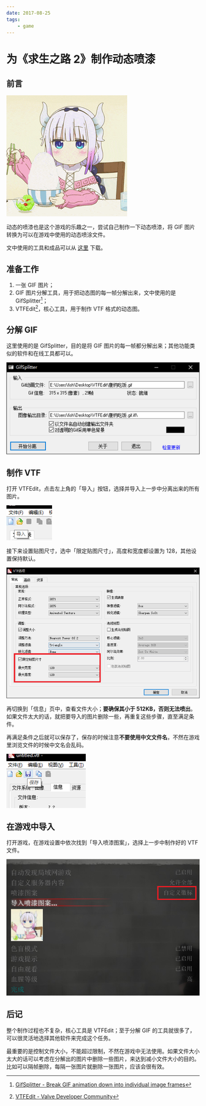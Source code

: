 ```yaml
---
date: 2017-08-25
tags:
    - game
---
```


# 为《求生之路 2》制作动态喷漆

## 前言

![img](./making-dynamic-spray-paint-for-left-4-dead-2.assets/kana.gif)

动态的喷漆也是这个游戏的乐趣之一，尝试自己制作一下动态喷漆，将 GIF 图片转换为可以在游戏中使用的动态喷涂文件。

文中使用的工具和成品可以从 [这里](https://zfile.iuok.me/1/articles/making-dynamic-spray-paint-for-left-4-dead-2) 下载。

## 准备工作

1. 一张 GIF 图片；
2. GIF 图片分解工具，用于把动态图的每一帧分解出来，文中使用的是 GifSplitter[^1]；
3. VTFEdit[^2]，核心工具，用于制作 VTF 格式的动态图。

## 分解 GIF

这里使用的是 GifSplitter，目的是将 GIF 图片的每一帧都分解出来；其他功能类似的软件和在线工具都可以。

![img](./making-dynamic-spray-paint-for-left-4-dead-2.assets/gifsplitter.png)

## 制作 VTF

打开 VTFEdit，点击左上角的「导入」按钮，选择并导入上一步中分离出来的所有图片。

![img](./making-dynamic-spray-paint-for-left-4-dead-2.assets/import.png)

接下来设置贴图尺寸，选中「限定贴图尺寸」，高度和宽度都设置为 128，其他设置保持默认。

![img](./making-dynamic-spray-paint-for-left-4-dead-2.assets/options.png)

再切换到「信息」页中，查看文件大小；**要确保其小于 512KB，否则无法喷出**。如果文件太大的话，就把要导入的图片删除一些，再重复这些步骤，直至满足条件。

再满足条件之后就可以保存了，保存的时候注意**不要使用中文文件名**，不然在游戏里浏览文件的时候中文名会乱码。

![img](./making-dynamic-spray-paint-for-left-4-dead-2.assets/save.png)

## 在游戏中导入

打开游戏，在游戏设置中依次找到「导入喷漆图案」，选择上一步中制作好的 VTF 文件。

![img](./making-dynamic-spray-paint-for-left-4-dead-2.assets/import-to-game.png)

## 后记

整个制作过程也不复杂，核心工具是 VTFEdit；至于分解 GIF 的工具就很多了，可以很灵活地选择其他软件来完成这个任务。

最重要的是控制文件大小，不能超过限制，不然在游戏中无法使用。如果文件大小太大的话可以考虑在分解出的图片中删除一些图片，来达到减小文件大小的目的。比如可以隔帧删除，每隔一张图片就删除一张图片，应该会很有效。

[^1]: [GifSplitter - Break GIF animation down into individual image frames](https://www.xoyosoft.com/gs/)
[^2]: [VTFEdit - Valve Developer Community](https://developer.valvesoftware.com/wiki/VTFEdit)
